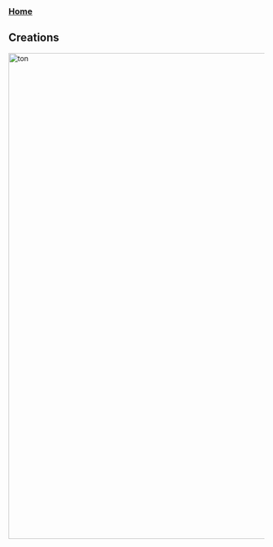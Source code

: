 ### [Home](https://ziyangzhu.github.io/Home/)

## Creations

<img width="955" alt="ton" src="https://user-images.githubusercontent.com/63255508/142419040-1942c713-9ef8-45b6-91e5-358530718938.png">
